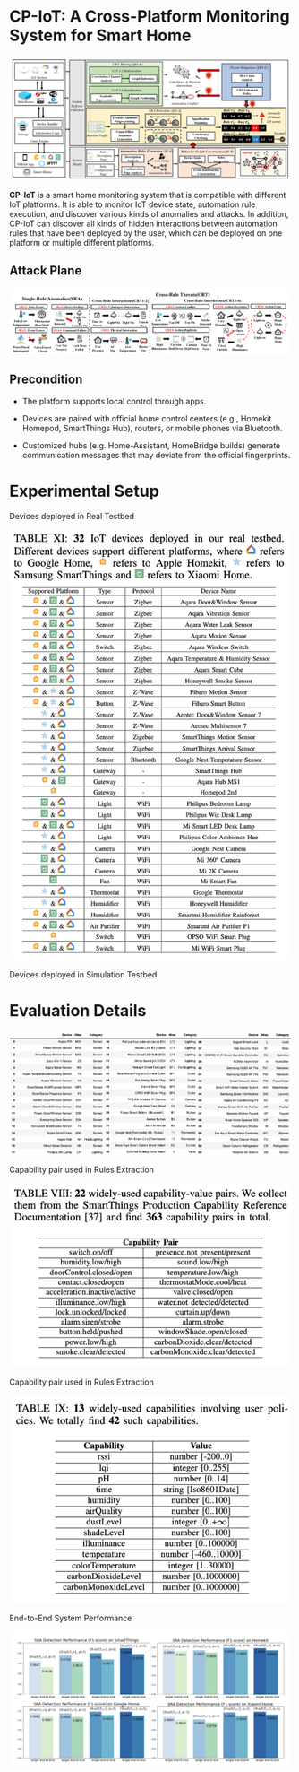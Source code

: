 # CP-IoT: A Cross-Platform Monitoring System for Smart Home

![Image text](https://github.com/colinLH/CP-IoT/blob/main/figure/system.png)

**CP-IoT** is a smart home monitoring system that is compatible with different IoT platforms. It is able to monitor IoT device state, automation rule execution, and discover various kinds of anomalies and attacks. In addition, CP-IoT can discover all kinds of hidden interactions between automation rules that have been deployed by the user, which can be deployed on one platform or multiple different platforms.

## Attack Plane

![Image text](https://github.com/colinLH/CP-IoT/blob/main/figure/attack.png)

## Precondition

- The platform supports local control through apps.

- Devices are paired with official home control centers (e.g., Homekit Homepod, SmartThings Hub), routers, or mobile phones via Bluetooth.

- Customized hubs (e.g. Home-Assistant, HomeBridge builds) generate communication messages that may deviate from the official fingerprints.


# Experimental Setup

Devices deployed in Real Testbed

![Image text](https://github.com/colinLH/CP-IoT/blob/main/figure/real_testbed.png)

Devices deployed in Simulation Testbed 

# Evaluation Details

![Image text](https://github.com/colinLH/CP-IoT/blob/main/figure/simulation.png)

Capability pair used in Rules Extraction 

![Image text](https://github.com/colinLH/CP-IoT/blob/main/figure/capability_pair.png)

Capability pair used in Rules Extraction 

![Image text](https://github.com/colinLH/CP-IoT/blob/main/figure/capability_pair2.png)


End-to-End System Performance

![Image text](https://github.com/colinLH/CP-IoT/blob/main/figure/end2end.png)




